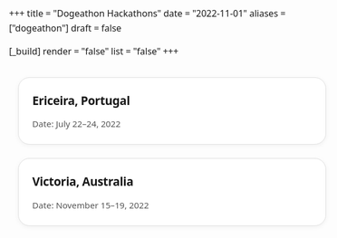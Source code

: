 +++
title = "Dogeathon Hackathons"
date = "2022-11-01"
aliases = ["dogeathon"]
draft = false

[_build]
  render = "false"
  list = "false" 
+++

<style>
:root {
  --card-bg-light: #ffffff;
  --card-bg-dark: #1e1e1e;
  --card-border-light: #e0e0e0;
  --card-border-dark: #333;
  --text-main-light: #1a1a1a;
  --text-main-dark: #f0f0f0;
  --text-muted-light: #555;
  --text-muted-dark: #ccc;
  --shadow-light: rgba(0, 0, 0, 0.05);
  --shadow-dark: rgba(0, 0, 0, 0.3);
}

body {
  font-family: system-ui, sans-serif;
  font-size: 16px;
  line-height: 1.6;
}

.hackathon-list {
  display: grid;
  gap: 1.5rem;
  grid-template-columns: repeat(auto-fit, minmax(280px, 1fr));
  margin: 2rem auto;
  padding: 0 1rem;
  max-width: 1200px;
}

.hackathon-card {
  border: 1px solid var(--card-border-light);
  border-radius: 20px;
  padding: 1.5rem;
  background: var(--card-bg-light);
  box-shadow: 0 2px 8px var(--shadow-light);
  transition: transform 0.2s, box-shadow 0.3s;
  color: var(--text-main-light);
}

.hackathon-card:hover {
  transform: translateY(-6px);
  box-shadow: 0 8px 20px rgba(0, 0, 0, 0.1);
}

.hackathon-card h3 {
  margin: 0 0 0.75rem;
  font-size: 1.3rem;
  letter-spacing: -0.02em;
}

.hackathon-card a {
  text-decoration: none;
  color: var(--text-main-light);
}

.hackathon-card p {
  margin: 0;
  color: var(--text-muted-light);
  font-size: 0.95rem;
}

@media (prefers-color-scheme: dark) {
  .hackathon-card {
    background: var(--card-bg-dark);
    border-color: var(--card-border-dark);
    color: var(--text-main-dark);
    box-shadow: 0 2px 5px var(--shadow-dark);
  }

  .hackathon-card a {
    color: var(--text-main-dark);
  }

  .hackathon-card p {
    color: var(--text-muted-dark);
  }
}
</style>

<div class="hackathon-list">
  <div class="hackathon-card">
    <h3><a href="/dogeathon-2025">Ericeira, Portugal</a></h3>
    <p>Date: July 22–24, 2022</p>
  </div>

  <div class="hackathon-card">
    <h3><a href="/dogeathon-2022">Victoria, Australia</a></h3>
    <p>Date: November 15–19, 2022</p>
  </div>
</div>
